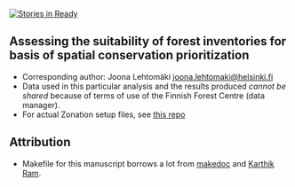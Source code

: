 [![Stories in Ready](https://badge.waffle.io/jlehtoma/validityms.png)](http://waffle.io/jlehtoma/validityms)  
## Assessing the suitability of  forest inventories for basis of  spatial conservation prioritization
* Corresponding author: Joona Lehtomäki <joona.lehtomaki@helsinki.fi>
* Data used in this particular analysis and the results produced *cannot be shared* because of terms of use 
of the Finnish Forest Centre (data manager). 
* For actual Zonation setup files, see [this repo](https://github.com/jlehtoma/zsetup-esmk)

## Attribution
* Makefile for this manuscript borrows a lot from [makedoc](https://github.com/jakobib/makedoc) and [Karthik Ram](https://github.com/karthikram/smb_git).
